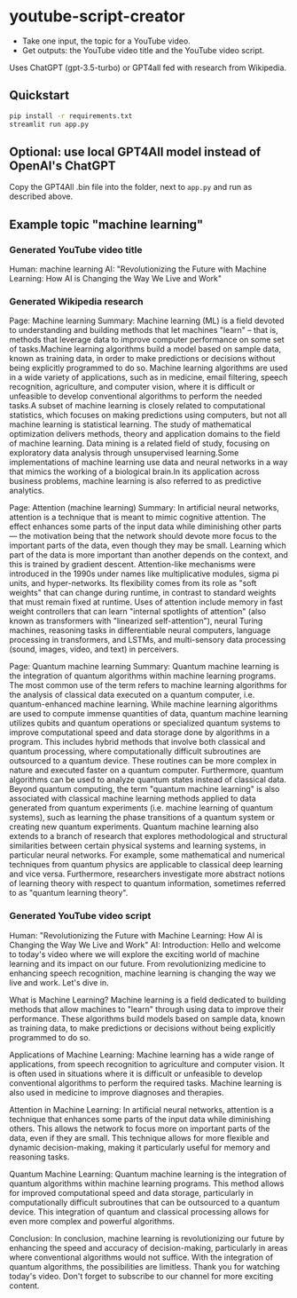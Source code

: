 # youtube-script-creator

- Take one input, the topic for a YouTube video.
- Get outputs: the YouTube video title and the YouTube video script.

Uses ChatGPT (gpt-3.5-turbo) or GPT4all fed with research from Wikipedia.

## Quickstart

```bash
pip install -r requirements.txt
streamlit run app.py
```

## Optional: use local GPT4All model instead of OpenAI's ChatGPT

Copy the GPT4All .bin file into the folder, next to `app.py` and run as described above.

## Example topic "machine learning"

### Generated YouTube video title

Human: machine learning AI: "Revolutionizing the Future with Machine Learning: How AI is Changing the Way We Live and Work"

### Generated Wikipedia research

Page: Machine learning Summary: Machine learning (ML) is a field devoted to understanding and building methods that let machines "learn" – that is, methods that leverage data to improve computer performance on some set of tasks.Machine learning algorithms build a model based on sample data, known as training data, in order to make predictions or decisions without being explicitly programmed to do so. Machine learning algorithms are used in a wide variety of applications, such as in medicine, email filtering, speech recognition, agriculture, and computer vision, where it is difficult or unfeasible to develop conventional algorithms to perform the needed tasks.A subset of machine learning is closely related to computational statistics, which focuses on making predictions using computers, but not all machine learning is statistical learning. The study of mathematical optimization delivers methods, theory and application domains to the field of machine learning. Data mining is a related field of study, focusing on exploratory data analysis through unsupervised learning.Some implementations of machine learning use data and neural networks in a way that mimics the working of a biological brain.In its application across business problems, machine learning is also referred to as predictive analytics.

Page: Attention (machine learning) Summary: In artificial neural networks, attention is a technique that is meant to mimic cognitive attention. The effect enhances some parts of the input data while diminishing other parts — the motivation being that the network should devote more focus to the important parts of the data, even though they may be small. Learning which part of the data is more important than another depends on the context, and this is trained by gradient descent. Attention-like mechanisms were introduced in the 1990s under names like multiplicative modules, sigma pi units, and hyper-networks. Its flexibility comes from its role as "soft weights" that can change during runtime, in contrast to standard weights that must remain fixed at runtime. Uses of attention include memory in fast weight controllers that can learn "internal spotlights of attention" (also known as transformers with "linearized self-attention"), neural Turing machines, reasoning tasks in differentiable neural computers, language processing in transformers, and LSTMs, and multi-sensory data processing (sound, images, video, and text) in perceivers.

Page: Quantum machine learning Summary: Quantum machine learning is the integration of quantum algorithms within machine learning programs. The most common use of the term refers to machine learning algorithms for the analysis of classical data executed on a quantum computer, i.e. quantum-enhanced machine learning. While machine learning algorithms are used to compute immense quantities of data, quantum machine learning utilizes qubits and quantum operations or specialized quantum systems to improve computational speed and data storage done by algorithms in a program. This includes hybrid methods that involve both classical and quantum processing, where computationally difficult subroutines are outsourced to a quantum device. These routines can be more complex in nature and executed faster on a quantum computer. Furthermore, quantum algorithms can be used to analyze quantum states instead of classical data. Beyond quantum computing, the term "quantum machine learning" is also associated with classical machine learning methods applied to data generated from quantum experiments (i.e. machine learning of quantum systems), such as learning the phase transitions of a quantum system or creating new quantum experiments. Quantum machine learning also extends to a branch of research that explores methodological and structural similarities between certain physical systems and learning systems, in particular neural networks. For example, some mathematical and numerical techniques from quantum physics are applicable to classical deep learning and vice versa. Furthermore, researchers investigate more abstract notions of learning theory with respect to quantum information, sometimes referred to as "quantum learning theory".

### Generated YouTube video script

Human: "Revolutionizing the Future with Machine Learning: How AI is Changing the Way We Live and Work" AI: Introduction: Hello and welcome to today's video where we will explore the exciting world of machine learning and its impact on our future. From revolutionizing medicine to enhancing speech recognition, machine learning is changing the way we live and work. Let's dive in.

What is Machine Learning? Machine learning is a field dedicated to building methods that allow machines to "learn" through using data to improve their performance. These algorithms build models based on sample data, known as training data, to make predictions or decisions without being explicitly programmed to do so.

Applications of Machine Learning: Machine learning has a wide range of applications, from speech recognition to agriculture and computer vision. It is often used in situations where it is difficult or unfeasible to develop conventional algorithms to perform the required tasks. Machine learning is also used in medicine to improve diagnoses and therapies.

Attention in Machine Learning: In artificial neural networks, attention is a technique that enhances some parts of the input data while diminishing others. This allows the network to focus more on important parts of the data, even if they are small. This technique allows for more flexible and dynamic decision-making, making it particularly useful for memory and reasoning tasks.

Quantum Machine Learning: Quantum machine learning is the integration of quantum algorithms within machine learning programs. This method allows for improved computational speed and data storage, particularly in computationally difficult subroutines that can be outsourced to a quantum device. This integration of quantum and classical processing allows for even more complex and powerful algorithms.

Conclusion: In conclusion, machine learning is revolutionizing our future by enhancing the speed and accuracy of decision-making, particularly in areas where conventional algorithms would not suffice. With the integration of quantum algorithms, the possibilities are limitless. Thank you for watching today's video. Don't forget to subscribe to our channel for more exciting content.
